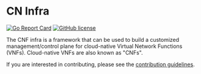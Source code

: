 # CN Infra

[![Go Report Card](https://goreportcard.com/badge/github.com/ligato/cnf-infra)](https://goreportcard.com/report/github.com/ligato/cnf-infra)
[![GitHub license](https://img.shields.io/badge/license-Apache%20license%202.0-blue.svg)](https://github.com/ligato/cnf-infra/blob/master/LICENSE.md)

The CNF infra is a framework that can be used to build a customized management/control 
plane for cloud-native Virtual Network Functions (VNFs). Cloud-native VNFs are also 
known as "CNFs".

If you are interested in contributing, please see the [contribution guidelines](CONTRIBUTING.md).
